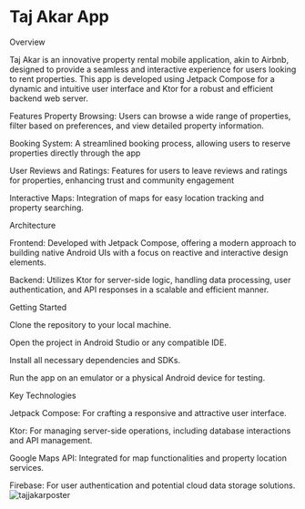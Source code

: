 # Taj Akar App
Overview

Taj Akar is an innovative property rental mobile application, akin to Airbnb, designed to provide a seamless and interactive experience for users looking to rent properties. This app is developed using Jetpack Compose for a dynamic and intuitive user interface and Ktor for a robust and efficient backend web server.

Features
Property Browsing: Users can browse a wide range of properties, filter based on preferences, and view detailed property information.

Booking System: A streamlined booking process, allowing users to reserve properties directly through the app

User Reviews and Ratings: Features for users to leave reviews and ratings for properties, enhancing trust and community engagement

Interactive Maps: Integration of maps for easy location tracking and property searching.

Architecture

Frontend: Developed with Jetpack Compose, offering a modern approach to building native Android UIs with a focus on reactive and interactive design elements.

Backend: Utilizes Ktor for server-side logic, handling data processing, user authentication, and API responses in a scalable and efficient manner.

Getting Started

Clone the repository to your local machine.

Open the project in Android Studio or any compatible IDE.

Install all necessary dependencies and SDKs.

Run the app on an emulator or a physical Android device for testing.

Key Technologies

Jetpack Compose: For crafting a responsive and attractive user interface.

Ktor: For managing server-side operations, including database interactions and API management.

Google Maps API: Integrated for map functionalities and property location services.

Firebase: For user authentication and potential cloud data storage solutions.
![tajjakarposter](https://github.com/hodakl099/taj_akar_android/assets/93213777/d541228d-4f75-4d7c-873c-05804b11a213)
